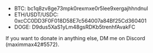- BTC: bc1q8zv8ge73mpk0rexmxe0r5lee9xergajhhndnul
- ETH/USDT/USDC: 0xcCC0DD3F0F018D58E7c564007a84Bf25Cd360401
- DOGE: D9dus5XaS1yLm48gsRDKb5trenhfAvakFC

If you want to donate in anything else, DM me on Discord (maximmax42#5572).

